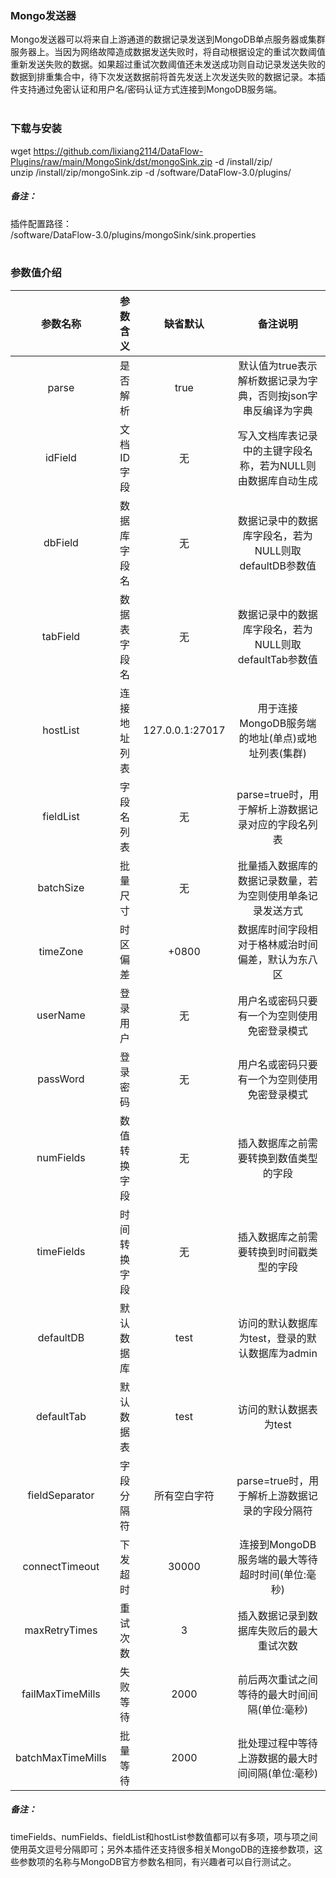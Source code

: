 ### Mongo发送器  
Mongo发送器可以将来自上游通道的数据记录发送到MongoDB单点服务器或集群服务器上。当因为网络故障造成数据发送失败时，将自动根据设定的重试次数阈值重新发送失败的数据。如果超过重试次数阈值还未发送成功则自动记录发送失败的数据到排重集合中，待下次发送数据前将首先发送上次发送失败的数据记录。本插件支持通过免密认证和用户名/密码认证方式连接到MongoDB服务端。  
​      

### 下载与安装  
wget https://github.com/lixiang2114/DataFlow-Plugins/raw/main/MongoSink/dst/mongoSink.zip -d /install/zip/  
unzip  /install/zip/mongoSink.zip -d /software/DataFlow-3.0/plugins/    

##### 备注：  
插件配置路径：  
 /software/DataFlow-3.0/plugins/mongoSink/sink.properties  
​      

### 参数值介绍  
|参数名称|参数含义|缺省默认|备注说明|
|:-----:|:-------:|:-------:|:-------:|
|parse|是否解析|true|默认值为true表示解析数据记录为字典，否则按json字串反编译为字典|
|idField|文档ID字段|无|写入文档库表记录中的主键字段名称，若为NULL则由数据库自动生成|
|dbField|数据库字段名|无|数据记录中的数据库字段名，若为NULL则取defaultDB参数值|
|tabField|数据表字段名|无|数据记录中的数据库字段名，若为NULL则取defaultTab参数值|
|hostList|连接地址列表|127.0.0.1:27017|用于连接MongoDB服务端的地址(单点)或地址列表(集群)|
|fieldList|字段名列表|无|parse=true时，用于解析上游数据记录对应的字段名列表|
|batchSize|批量尺寸|无|批量插入数据库的数据记录数量，若为空则使用单条记录发送方式|
|timeZone|时区偏差|+0800|数据库时间字段相对于格林威治时间偏差，默认为东八区|
|userName|登录用户|无|用户名或密码只要有一个为空则使用免密登录模式|
|passWord|登录密码|无|用户名或密码只要有一个为空则使用免密登录模式|
|numFields|数值转换字段|无|插入数据库之前需要转换到数值类型的字段|
|timeFields|时间转换字段|无|插入数据库之前需要转换到时间戳类型的字段|
|defaultDB|默认数据库|test|访问的默认数据库为test，登录的默认数据库为admin|
|defaultTab|默认数据表|test|访问的默认数据表为test|
|fieldSeparator|字段分隔符|所有空白字符|parse=true时，用于解析上游数据记录的字段分隔符|
|connectTimeout|下发超时|30000|连接到MongoDB服务端的最大等待超时时间(单位:毫秒)|
|maxRetryTimes|重试次数|3|插入数据记录到数据库失败后的最大重试次数|
|failMaxTimeMills|失败等待|2000|前后两次重试之间等待的最大时间间隔(单位:毫秒)|
|batchMaxTimeMills|批量等待|2000|批处理过程中等待上游数据的最大时间间隔(单位:毫秒)|
##### 备注：  
timeFields、numFields、fieldList和hostList参数值都可以有多项，项与项之间使用英文逗号分隔即可；另外本插件还支持很多相关MongoDB的连接参数项，这些参数项的名称与MongoDB官方参数名相同，有兴趣者可以自行测试之。  